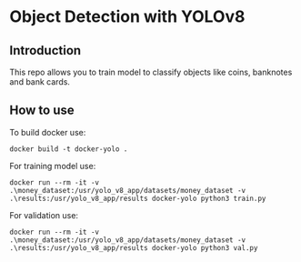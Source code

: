 # Object Detection with YOLOv8

## Introduction
This repo allows you to train model to classify objects like coins, banknotes and bank cards.

## How to use
To build docker use:
```
docker build -t docker-yolo .
```

For training model use:
```
docker run --rm -it -v .\money_dataset:/usr/yolo_v8_app/datasets/money_dataset -v .\results:/usr/yolo_v8_app/results docker-yolo python3 train.py
```

For validation use:
```
docker run --rm -it -v .\money_dataset:/usr/yolo_v8_app/datasets/money_dataset -v .\results:/usr/yolo_v8_app/results docker-yolo python3 val.py
```
